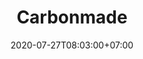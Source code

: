 ---
title     : "Carbonmade"
thumbnail : "carbonmade"
address   : "https://carbonmade.com"
sitemap   : false
date      : 2020-07-27T08:03:00+07:00
---